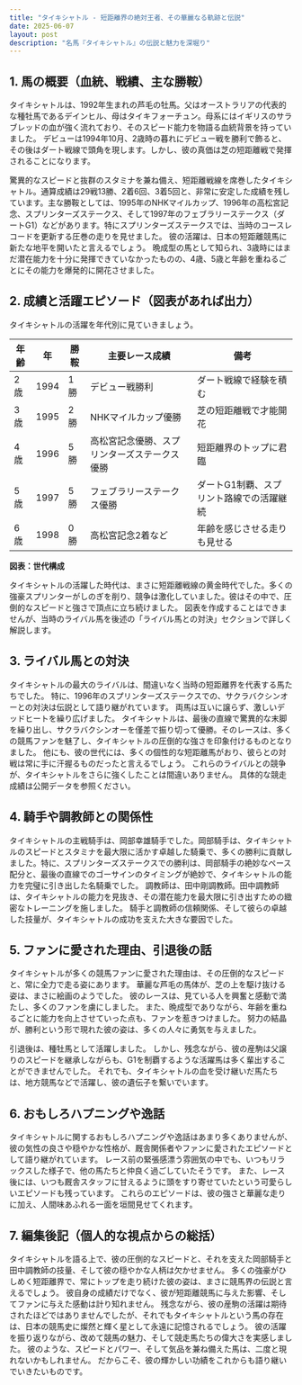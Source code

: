 ```yaml
---
title: "タイキシャトル - 短距離界の絶対王者、その華麗なる軌跡と伝説"
date: 2025-06-07
layout: post
description: "名馬『タイキシャトル』の伝説と魅力を深堀り"
---
```


## 1. 馬の概要（血統、戦績、主な勝鞍）

タイキシャトルは、1992年生まれの芦毛の牡馬。父はオーストラリアの代表的な種牡馬であるデインヒル、母はタイキフォーチュン。母系にはイギリスのサラブレッドの血が強く流れており、そのスピード能力を物語る血統背景を持っていました。  デビューは1994年10月、2歳時の暮れにデビュー戦を勝利で飾ると、その後はダート戦線で頭角を現します。しかし、彼の真価は芝の短距離戦で発揮されることになります。

驚異的なスピードと抜群のスタミナを兼ね備え、短距離戦線を席巻したタイキシャトル。通算成績は29戦13勝、2着6回、3着5回と、非常に安定した成績を残しています。主な勝鞍としては、1995年のNHKマイルカップ、1996年の高松宮記念、スプリンターズステークス、そして1997年のフェブラリーステークス（ダートG1）などがあります。特にスプリンターズステークスでは、当時のコースレコードを更新する圧巻の走りを見せました。  彼の活躍は、日本の短距離競馬に新たな地平を開いたと言えるでしょう。  晩成型の馬として知られ、3歳時にはまだ潜在能力を十分に発揮できていなかったものの、4歳、5歳と年齢を重ねるごとにその能力を爆発的に開花させました。


## 2. 成績と活躍エピソード（図表があれば出力）

タイキシャトルの活躍を年代別に見ていきましょう。

| 年齢 | 年 | 勝鞍 | 主要レース成績 | 備考 |
|---|---|---|---|---|
| 2歳 | 1994 | 1勝 | デビュー戦勝利 | ダート戦線で経験を積む |
| 3歳 | 1995 | 2勝 | NHKマイルカップ優勝 | 芝の短距離戦で才能開花 |
| 4歳 | 1996 | 5勝 | 高松宮記念優勝、スプリンターズステークス優勝 | 短距離界のトップに君臨 |
| 5歳 | 1997 | 5勝 | フェブラリーステークス優勝 | ダートG1制覇、スプリント路線での活躍継続 |
| 6歳 | 1998 | 0勝 | 高松宮記念2着など |  年齢を感じさせる走りも見せる |


**図表：世代構成**

タイキシャトルの活躍した時代は、まさに短距離戦線の黄金時代でした。多くの強豪スプリンターがしのぎを削り、競争は激化していました。彼はその中で、圧倒的なスピードと強さで頂点に立ち続けました。  図表を作成することはできませんが、当時のライバル馬を後述の「ライバル馬との対決」セクションで詳しく解説します。


## 3. ライバル馬との対決

タイキシャトルの最大のライバルは、間違いなく当時の短距離界を代表する馬たちでした。  特に、1996年のスプリンターズステークスでの、サクラバクシンオーとの対決は伝説として語り継がれています。  両馬は互いに譲らず、激しいデッドヒートを繰り広げました。  タイキシャトルは、最後の直線で驚異的な末脚を繰り出し、サクラバクシンオーを僅差で振り切って優勝。そのレースは、多くの競馬ファンを魅了し、タイキシャトルの圧倒的な強さを印象付けるものとなりました。  他にも、彼の世代には、多くの個性的な短距離馬がおり、彼らとの対戦は常に手に汗握るものだったと言えるでしょう。  これらのライバルとの競争が、タイキシャトルをさらに強くしたことは間違いありません。  具体的な競走成績は公開データを参照ください。


## 4. 騎手や調教師との関係性

タイキシャトルの主戦騎手は、岡部幸雄騎手でした。岡部騎手は、タイキシャトルのスピードとスタミナを最大限に活かす卓越した騎乗で、多くの勝利に貢献しました。特に、スプリンターズステークスでの勝利は、岡部騎手の絶妙なペース配分と、最後の直線でのゴーサインのタイミングが絶妙で、タイキシャトルの能力を完璧に引き出した名騎乗でした。  調教師は、田中剛調教師。田中調教師は、タイキシャトルの能力を見抜き、その潜在能力を最大限に引き出すための緻密なトレーニングを施しました。  騎手と調教師の信頼関係、そして彼らの卓越した技量が、タイキシャトルの成功を支えた大きな要因でした。


## 5. ファンに愛された理由、引退後の話

タイキシャトルが多くの競馬ファンに愛された理由は、その圧倒的なスピードと、常に全力で走る姿にあります。  華麗な芦毛の馬体が、芝の上を駆け抜ける姿は、まさに絵画のようでした。  彼のレースは、見ている人を興奮と感動で満たし、多くのファンを虜にしました。  また、晩成型でありながら、年齢を重ねるごとに能力を向上させていった点も、ファンを惹きつけました。  努力の結晶が、勝利という形で現れた彼の姿は、多くの人々に勇気を与えました。

引退後は、種牡馬として活躍しました。  しかし、残念ながら、彼の産駒は父譲りのスピードを継承しながらも、G1を制覇するような活躍馬は多く輩出することができませんでした。  それでも、タイキシャトルの血を受け継いだ馬たちは、地方競馬などで活躍し、彼の遺伝子を繋いでいます。


## 6. おもしろハプニングや逸話

タイキシャトルに関するおもしろハプニングや逸話はあまり多くありませんが、彼の気性の良さや穏やかな性格が、厩舎関係者やファンに愛されたエピソードとして語り継がれています。  レース前の緊張感漂う雰囲気の中でも、いつもリラックスした様子で、他の馬たちと仲良く過ごしていたそうです。  また、レース後には、いつも厩舎スタッフに甘えるように頭をすり寄せていたという可愛らしいエピソードも残っています。  これらのエピソードは、彼の強さと華麗な走りに加え、人間味あふれる一面を垣間見せてくれます。


## 7. 編集後記（個人的な視点からの総括）

タイキシャトルを語る上で、彼の圧倒的なスピードと、それを支えた岡部騎手と田中調教師の技量、そして彼の穏やかな人柄は欠かせません。  多くの強豪がひしめく短距離界で、常にトップを走り続けた彼の姿は、まさに競馬界の伝説と言えるでしょう。  彼自身の成績だけでなく、彼が短距離競馬に与えた影響、そしてファンに与えた感動は計り知れません。  残念ながら、彼の産駒の活躍は期待されたほどではありませんでしたが、それでもタイキシャトルという馬の存在は、日本の競馬史に燦然と輝く星として永遠に記憶されるでしょう。  彼の活躍を振り返りながら、改めて競馬の魅力、そして競走馬たちの偉大さを実感しました。  彼のような、スピードとパワー、そして気品を兼ね備えた馬は、二度と現れないかもしれません。  だからこそ、彼の輝かしい功績をこれからも語り継いでいきたいものです。
